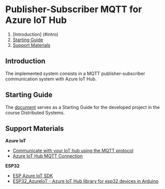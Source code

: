 # Publisher-Subscriber MQTT for Azure IoT Hub

1) [Introduction] (#intro)
2) [Starting Guide](#guide)
2) [Support Materials](#materials)

## Introduction <a name="intro"></a>

The implemented system consists in a MQTT publisher-subscriber communication system with Azure IoT Hub.

## Starting Guide <a name="guide"></a>

The [document](https://github.com/paulaaagraca/AzureIoT_MQTT_ESP32/tree/master/docs) serves as a Starting Guide for the developed project in the course Distributed Systems.

## Support Materials <a name="materials"></a>

**Azure IoT**
- [Communicate with your IoT hub using the MQTT protocol](https://docs.microsoft.com/en-us/azure/iot-hub/iot-hub-mqtt-support)
- [Azure IoT Hub MQTT Connection](https://www.opc-router.com/azure-iot-hub-mqtt-connection/#AzureIoTHubMQTTClientConfiguration)

**ESP32**
- [ESP Azure IoT SDK](https://github.com/espressif/esp-azure?fbclid=IwAR2gINJAbW_89AL0iq2T_c0TRb_Q0TVUISU9mHSa_gzrqex24haVat85E0s)
- [ESP32_AzureIoT - Azure IoT Hub library for esp32 devices in Arduino](https://github.com/VSChina/ESP32_AzureIoT_Arduino)
